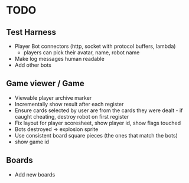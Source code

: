 # TODO

## Test Harness
- Player Bot connectors (http, socket with protocol buffers, lambda)
    - players can pick their avatar, name, robot name
- Make log messages human readable
- Add other bots 

## Game viewer / Game
- Viewable player archive marker
- Incrementally show result after each register
- Ensure cards selected by user are from the cards they were dealt - if caught cheating, destroy robot on first register
- Fix layout for player scoresheet, show player id, show flags touched
- Bots destroyed -> explosion sprite
- Use consistent board square pieces (the ones that match the bots)
- show game id

## Boards
- Add new boards